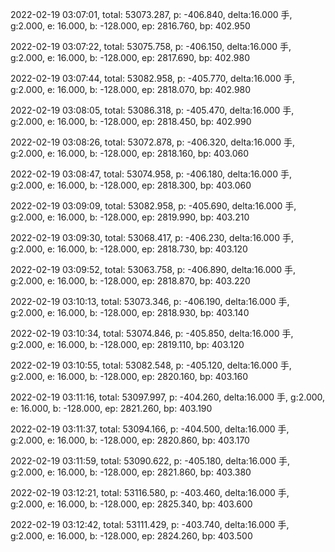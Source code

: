 2022-02-19 03:07:01, total: 53073.287, p: -406.840, delta:16.000 手, g:2.000, e: 16.000, b: -128.000, ep: 2816.760, bp: 402.950

2022-02-19 03:07:22, total: 53075.758, p: -406.150, delta:16.000 手, g:2.000, e: 16.000, b: -128.000, ep: 2817.690, bp: 402.980

2022-02-19 03:07:44, total: 53082.958, p: -405.770, delta:16.000 手, g:2.000, e: 16.000, b: -128.000, ep: 2818.070, bp: 402.980

2022-02-19 03:08:05, total: 53086.318, p: -405.470, delta:16.000 手, g:2.000, e: 16.000, b: -128.000, ep: 2818.450, bp: 402.990

2022-02-19 03:08:26, total: 53072.878, p: -406.320, delta:16.000 手, g:2.000, e: 16.000, b: -128.000, ep: 2818.160, bp: 403.060

2022-02-19 03:08:47, total: 53074.958, p: -406.180, delta:16.000 手, g:2.000, e: 16.000, b: -128.000, ep: 2818.300, bp: 403.060

2022-02-19 03:09:09, total: 53082.958, p: -405.690, delta:16.000 手, g:2.000, e: 16.000, b: -128.000, ep: 2819.990, bp: 403.210

2022-02-19 03:09:30, total: 53068.417, p: -406.230, delta:16.000 手, g:2.000, e: 16.000, b: -128.000, ep: 2818.730, bp: 403.120

2022-02-19 03:09:52, total: 53063.758, p: -406.890, delta:16.000 手, g:2.000, e: 16.000, b: -128.000, ep: 2818.870, bp: 403.220

2022-02-19 03:10:13, total: 53073.346, p: -406.190, delta:16.000 手, g:2.000, e: 16.000, b: -128.000, ep: 2818.930, bp: 403.140

2022-02-19 03:10:34, total: 53074.846, p: -405.850, delta:16.000 手, g:2.000, e: 16.000, b: -128.000, ep: 2819.110, bp: 403.120

2022-02-19 03:10:55, total: 53082.548, p: -405.120, delta:16.000 手, g:2.000, e: 16.000, b: -128.000, ep: 2820.160, bp: 403.160

2022-02-19 03:11:16, total: 53097.997, p: -404.260, delta:16.000 手, g:2.000, e: 16.000, b: -128.000, ep: 2821.260, bp: 403.190

2022-02-19 03:11:37, total: 53094.166, p: -404.500, delta:16.000 手, g:2.000, e: 16.000, b: -128.000, ep: 2820.860, bp: 403.170

2022-02-19 03:11:59, total: 53090.622, p: -405.180, delta:16.000 手, g:2.000, e: 16.000, b: -128.000, ep: 2821.860, bp: 403.380

2022-02-19 03:12:21, total: 53116.580, p: -403.460, delta:16.000 手, g:2.000, e: 16.000, b: -128.000, ep: 2825.340, bp: 403.600

2022-02-19 03:12:42, total: 53111.429, p: -403.740, delta:16.000 手, g:2.000, e: 16.000, b: -128.000, ep: 2824.260, bp: 403.500